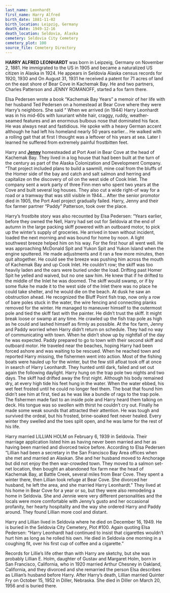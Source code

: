 ```yaml
---
last_name: Leonhardt
first_name: Harry Alfred
birth_date: 1881-11-02
birth_location: Leipzig, Germany
death_date: 1949-12-16
death_location: Seldovia, Alaska
cemetery: Seldovia City Cemetery
cemetery_plot: 100
source_file: Cemetery Directory
---
```



**HARRY ALFRED LEONHARDT** was born in Leipzeig, Germany on November 2, 1881. He immigrated to the US in 1905 and became a naturalized US citizen in Alaska in 1924.  He appears in Seldovia Alaska census records for 1920, 1930 and On August 31, 1931 he received a patent for 71 acres of land on the east shore of Bear Cove in Kachemak Bay.  He and two partners, Charles Patterson and JENNY ROMANOFF, started a fox farm there.

Elsa Pedersen wrote a book “Kachemak Bay Years” a memoir of her life with her husband Ted Pedersen on a homestead at Bear Cove where they were Harry’s neighbors.  She said “ When we arrived (in 1944) Harry Leonhardt was in his mid-60s with luxuriant white hair, craggy, ruddy, weather-seamed features and an enormous bulbous nose that dominated his face.  He was always neat and fastidious.  He spoke with a heavy German accent although he had left his homeland nearly 50 years earlier… He walked with a rolling gait that at first I thought was a leftover of his years at sea.  Later I learned he suffered from extremely painful frostbitten feet.

Harry and [**Jenny**](./Leonhardt_Jenny_Moonin.md) homesteaded at Port Axel in Bear Cove at the head of Kachemak Bay.  They lived in a log house that had been built at the turn of the century as part of the Alaska Colonization and Development Company.  “That project included plans to build a sawmill, mine coal from the bluffs of the Homer side of the bay and catch and salt salmon and herring and capitalize on the discovery  of oil on the west side of Cook Inlet.  The company sent a work party of three Finn men who spent two years at the Cove and built several log houses.  They also cut a wide right-of way for a road or a tramway that was still visible in 1944… After the senior promotor died in 1905, the Port Axel project gradually failed.  Harry, Jenny and their fox farmer partner “Paddy” Patterson, took over the place.  

Harry’s frostbite story was also recounted by Elsa Pedersen: “Years earlier, before they owned the Nell, Harry had set out for Seldovia at the end of autumn in the large packing skiff powered with an outboard motor, to pick up the winter’s supply of groceries.  He arrived in town without incident, loaded the next morning and was bound for home by noon.  A light southwest breeze helped him on his way.  For the first hour all went well.  He was approaching McDonald Spit and Yukon Spit and Yukon Island when the engine sputtered.  He made adjustments and it ran a few more minutes, then quit altogether.  He could see the breeze was pushing him across the mouth of Kachemak Bay and up Cook Inlet.  He couldn’t row; the skiff was too heavily laden and the oars were buried under the load.  Drifting past Homer Spit he yelled and waived, but no one saw him.  He knew that if he drifted to the middle of the Inlet he was doomed.  The skiff would swamp, or if by some fluke he made it to the west side of the Inlet there was no place he could take shelter, and he would die on the beach.  At dusk he saw an obstruction ahead.  He recognized the Bluff Point fish trap, now only a row of bare poles stuck in the water, the wire fencing and connecting planks removed for the winter.  He managed to maneuver himself to the outermost pole and tied the skiff fast with the painter.  He didn’t trust the skiff.  It might break loose or swamp at any time.   He crawled up the fish trap pole as high as he could and lashed himself as firmly as possible.  At the fox farm, Jenny and Paddy worried when Harry didn’t return on schedule.  They had no way of communicating with town.  When he didn’t show up by nightfall of the day he was expected.  Paddy prepared to go to town with their second skiff and outboard motor.  He traveled near the beaches, hoping Harry had been forced ashore and was waiting to be rescued.  When he reached town and reported Harry missing, the fishermen went into action.  Most of the fishing boats were hauled up for the winter, but the few still afloat took off at once in search of Harry Leonhardt.  They hunted until dark, failed and set out again the following daylight.  Harry hung on the trap pole two nights and two days.  The skiff had drifted away the first night.  Although his body remained dry, at every high tide his feet hung in the water.  When the water ebbed, his wet feet frosted until he could no longer feel them.  The boat that found him didn’t see him at first, tied as he was like a bundle of rags to the trap pole.  The fishermen made fast to an inside pole and Harry heard them talking on deck.  His tongue was so swollen with thirst he couldn’t cry out.  Finally he made some weak sounds that attracted their attention.  He was tough and survived the ordeal, but his frosted, brine-soaked feet never healed.  Every winter they swelled and the toes split open, and he was lame for the rest of his life. 

Harry married LILLIAN HOLM on February 6, 1939 in Seldovia.  Their marriage application listed him as having never been married and her as having been married and divorced twice before. According to Elsa Pedersen “Lillian had been a secretary in the San Francisco Bay Area offices when she met and married an Alaskan. She and her husband moved to Anchorage but did not enjoy the then war-crowded town.  They moved to a salmon set-net location, then bought an abandoned fox farm near the head of Kachemak Bay, at Battle Creek, several miles from Bear Cove.  They spent a winter there, then Lillian took refuge at Bear Cove.  She divorced her husband, he left the area, and she married Harry Leonhardt.”  They lived at his home in Bear Cove for a year or so, but they were also remodeling a home in Seldovia.  She and Jennie were very different personalities and the locals were more comfortable with Jenny’s gusto and her occasional profanity, her hearty hospitality and the way she ordered Harry and Paddy around. They found Lillian more cool and distant. 

Harry and Lillian lived in Seldovia where he died on December 16, 1949.  He is buried in the Seldovia City Cemetery, Plot #100.  Again quoting Elsa Pedersen: “Harry Leonhardt had continued to insist that cigarettes wouldn’t hurt him as long as he rolled his own. He died in Seldovia one morning in a coughing fit, over his first cup of coffee and a cigarette.”

Records for Lillie’s life other than with Harry are sketchy, but she was probably Lillian E. Holm, daughter of Gustav and Margaret Holm, born in San Francisco, California, who in 1920 married Arthur Chesney in Oakland, California, and they divorced and she remarried the person Elsa describes as Lillian’s husband before Harry.  After Harry’s death, Lillian married Quinter Fry on October 15, 1952 in Diller, Nebraska.  She died in Diller on March 20, 1956 and is buried there.

